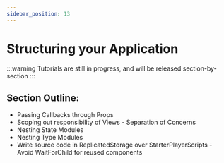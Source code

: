 ```yaml
---
sidebar_position: 13
---
```


# Structuring your Application

:::warning
Tutorials are still in progress, and will be released section-by-section
:::

## Section Outline:
- Passing Callbacks through Props
- Scoping out responsibility of Views - Separation of Concerns
- Nesting State Modules
- Nesting Type Modules
- Write source code in ReplicatedStorage over StarterPlayerScripts - Avoid
WaitForChild for reused components